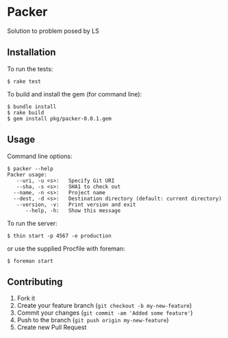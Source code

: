 # Packer

Solution to problem posed by LS

## Installation

To run the tests:

    $ rake test

To build and install the gem (for command line):

    $ bundle install
    $ rake build
    $ gem install pkg/packer-0.0.1.gem

## Usage

Command line options:

    $ packer --help
    Packer usage:
       --uri, -u <s>:   Specify Git URI
       --sha, -s <s>:   SHA1 to check out
      --name, -n <s>:   Project name
      --dest, -d <s>:   Destination directory (default: current directory)
       --version, -v:   Print version and exit
          --help, -h:   Show this message

To run the server:

    $ thin start -p 4567 -e production

or use the supplied Procfile with foreman:

    $ foreman start

## Contributing

1. Fork it
2. Create your feature branch (`git checkout -b my-new-feature`)
3. Commit your changes (`git commit -am 'Added some feature'`)
4. Push to the branch (`git push origin my-new-feature`)
5. Create new Pull Request
